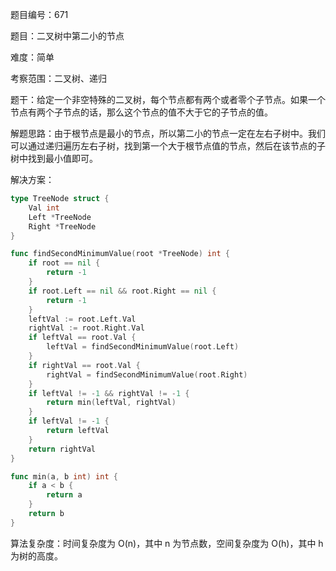 题目编号：671

题目：二叉树中第二小的节点

难度：简单

考察范围：二叉树、递归

题干：给定一个非空特殊的二叉树，每个节点都有两个或者零个子节点。如果一个节点有两个子节点的话，那么这个节点的值不大于它的子节点的值。 

解题思路：由于根节点是最小的节点，所以第二小的节点一定在左右子树中。我们可以通过递归遍历左右子树，找到第一个大于根节点值的节点，然后在该节点的子树中找到最小值即可。

解决方案：

```go
type TreeNode struct {
    Val int
    Left *TreeNode
    Right *TreeNode
}

func findSecondMinimumValue(root *TreeNode) int {
    if root == nil {
        return -1
    }
    if root.Left == nil && root.Right == nil {
        return -1
    }
    leftVal := root.Left.Val
    rightVal := root.Right.Val
    if leftVal == root.Val {
        leftVal = findSecondMinimumValue(root.Left)
    }
    if rightVal == root.Val {
        rightVal = findSecondMinimumValue(root.Right)
    }
    if leftVal != -1 && rightVal != -1 {
        return min(leftVal, rightVal)
    }
    if leftVal != -1 {
        return leftVal
    }
    return rightVal
}

func min(a, b int) int {
    if a < b {
        return a
    }
    return b
}
```

算法复杂度：时间复杂度为 O(n)，其中 n 为节点数，空间复杂度为 O(h)，其中 h 为树的高度。